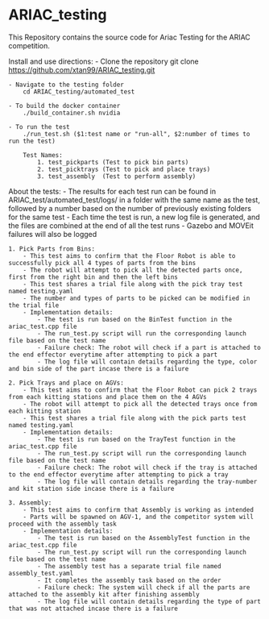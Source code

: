 # ARIAC_testing
This Repository contains the source code for Ariac Testing for the ARIAC competition.

Install and use directions:
    - Clone the repository
        git clone https://github.com/xtan99/ARIAC_testing.git
    
    - Navigate to the testing folder
        cd ARIAC_testing/automated_test

    - To build the docker container
        ./build_container.sh nvidia
    
    - To run the test 
        ./run_test.sh ($1:test name or "run-all", $2:number of times to run the test)

        Test Names:
            1. test_pickparts (Test to pick bin parts)
            2. test_picktrays (Test to pick and place trays)
            3. test_assembly  (Test to perform assembly)
    
About the tests:
    - The results for each test run can be found in ARIAC_test/automated_test/logs/ in a folder with the same name as the test, followed by a number
      based on the number of previously existing folders for the same test
    - Each time the test is run, a new log file is generated, and the files are combined at the end of all the test runs
    - Gazebo and MOVEit failures will also be logged

    1. Pick Parts from Bins:
        - This test aims to confirm that the Floor Robot is able to successfully pick all 4 types of parts from the bins
        - The robot will attempt to pick all the detected parts once, first from the right bin and then the left bins
        - This test shares a trial file along with the pick tray test named testing.yaml
        - The number and types of parts to be picked can be modified in the trial file
        - Implementation details:
            - The test is run based on the BinTest function in the ariac_test.cpp file
            - The run_test.py script will run the corresponding launch file based on the test name
            - Failure check: The robot will check if a part is attached to the end effector everytime after attempting to pick a part
            - The log file will contain details regarding the type, color and bin side of the part incase there is a failure
    
    2. Pick Trays and place on AGVs:
        - This test aims to confirm that the Floor Robot can pick 2 trays from each kitting stations and place them on the 4 AGVs
        - The robot will attempt to pick all the detected trays once from each kitting station
        - This test shares a trial file along with the pick parts test named testing.yaml
        - Implementation details:
            - The test is run based on the TrayTest function in the ariac_test.cpp file
            - The run_test.py script will run the corresponding launch file based on the test name
            - Failure check: The robot will check if the tray is attached to the end effector everytime after attempting to pick a tray
            - The log file will contain details regarding the tray-number and kit station side incase there is a failure
    
    3. Assembly:
        - This test aims to confirm that Assembly is working as intended 
        - Parts will be spawned on AGV-1, and the competitor system will proceed with the assembly task
        - Implementation details:
            - The test is run based on the AssemblyTest function in the ariac_test.cpp file
            - The run_test.py script will run the corresponding launch file based on the test name
            - The assembly test has a separate trial file named assembly_test.yaml
            - It completes the assembly task based on the order
            - Failure check: The system will check if all the parts are attached to the assembly kit after finishing assembly
            - The log file will contain details regarding the type of part that was not attached incase there is a failure
            
            
